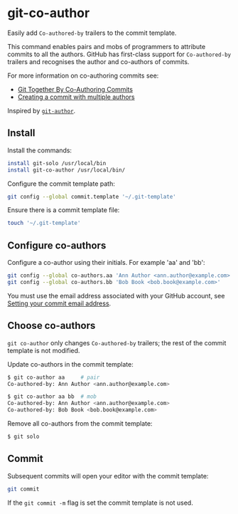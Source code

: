 # git-co-author

Easily add `Co-authored-by` trailers to the commit template.

This command enables pairs and mobs of programmers to attribute commits to all the authors. GitHub has first-class support for `Co-authored-by` trailers and recognises the author and co-authors of commits.

For more information on co-authoring commits see:
- [Git Together By Co-Authoring Commits](https://github.community/t5/Support-Protips/Git-Together-By-Co-Authoring-Commits/ba-p/27480)
- [Creating a commit with multiple authors](https://help.github.com/en/github/committing-changes-to-your-project/creating-a-commit-with-multiple-authors)

Inspired by [`git-author`](https://github.com/pivotal/git-author).

## Install

Install the commands:

```bash
install git-solo /usr/local/bin
install git-co-author /usr/local/bin/
```

Configure the commit template path:

```bash
git config --global commit.template '~/.git-template'
```

Ensure there is a commit template file:

```bash
touch '~/.git-template'
```

## Configure co-authors

Configure a co-author using their initials. For example 'aa' and 'bb':

```bash
git config --global co-authors.aa 'Ann Author <ann.author@example.com>'
git config --global co-authors.bb 'Bob Book <bob.book@example.com>'
```

You must use the email address associated with your GitHub account, see [Setting your commit email address](https://help.github.com/en/github/setting-up-and-managing-your-github-user-account/setting-your-commit-email-address#setting-your-commit-email-address-on-github).

## Choose co-authors

`git co-author` only changes `Co-authored-by` trailers; the rest of the commit template is not modified.

Update co-authors in the commit template:

```bash
$ git co-author aa     # pair
Co-authored-by: Ann Author <ann.author@example.com>

$ git co-author aa bb  # mob
Co-authored-by: Ann Author <ann.author@example.com>
Co-authored-by: Bob Book <bob.book@example.com>
```

Remove all co-authors from the commit template:

```bash
$ git solo
```

## Commit

Subsequent commits will open your editor with the commit template:

```bash
git commit
```

If the `git commit -m` flag is set the commit template is not used.
